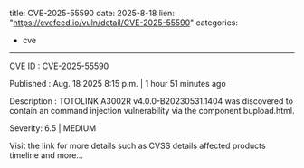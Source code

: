 
title: CVE-2025-55590
date: 2025-8-18
lien: "https://cvefeed.io/vuln/detail/CVE-2025-55590"
categories:
  - cve
---

CVE ID : CVE-2025-55590

Published :  Aug. 18
2025
8:15 p.m. | 1 hour
51 minutes ago

Description : TOTOLINK A3002R v4.0.0-B20230531.1404 was discovered to contain an command injection vulnerability via the component bupload.html.

Severity: 6.5 | MEDIUM

Visit the link for more details
such as CVSS details
affected products
timeline
and more...
